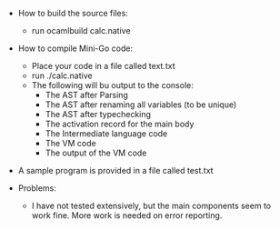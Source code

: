 * How to build the source files:
  - run ocamlbuild calc.native

* How to compile Mini-Go code:
  - Place your code in a file called text.txt
  - run ./calc.native
  - The following will bu output to the console:
    + The AST after Parsing
    + The AST after renaming all variables (to be unique)
    + The AST after typechecking
    + The activation record for the main body
    + The Intermediate language code
    + The VM code
    + The output of the VM code

* A sample program is provided in a file called test.txt

* Problems:
  - I have not tested extensively, but the main components seem to work fine.
    More work is needed on error reporting.
